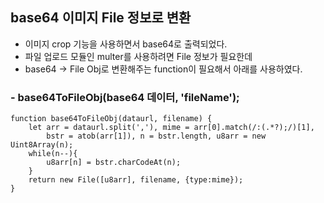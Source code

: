 ## base64 이미지 File 정보로 변환

- 이미지 crop 기능을 사용하면서 base64로 출력되었다.  
- 파일 업로드 모듈인 multer를 사용하려면 File 정보가 필요한데   
- base64 -> File Obj로 변환해주는 function이 필요해서 아래를 사용하였다.  

### - base64ToFileObj(base64 데이터, 'fileName');
```
function base64ToFileObj(dataurl, filename) {
    let arr = dataurl.split(','), mime = arr[0].match(/:(.*?);/)[1],
        bstr = atob(arr[1]), n = bstr.length, u8arr = new Uint8Array(n);
    while(n--){
        u8arr[n] = bstr.charCodeAt(n);
    }
    return new File([u8arr], filename, {type:mime});
}
```

